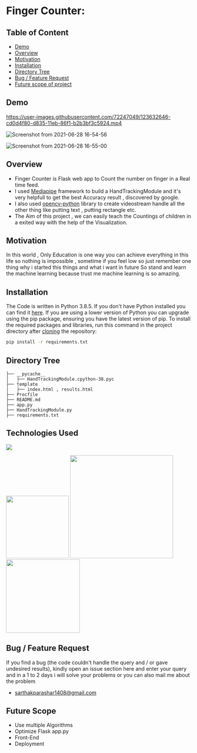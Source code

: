 # Finger Counter:

## Table of Content
  * [Demo](#demo)
  * [Overview](#overview)
  * [Motivation](#motivation)
  * [Installation](#installation)
  * [Directory Tree](#directory-tree)
  * [Bug / Feature Request](#bug---feature-request)
  * [Future scope of project](#future-scope)

## Demo
https://user-images.githubusercontent.com/72247049/123632646-cd0d4f80-d835-11eb-86f1-b2b3bf3c5924.mp4

![Screenshot from 2021-06-28 16-54-56](https://user-images.githubusercontent.com/72247049/123632902-1c538000-d836-11eb-8094-06f68446df6e.png)

![Screenshot from 2021-06-28 16-55-00](https://user-images.githubusercontent.com/72247049/123633267-9edc3f80-d836-11eb-8d63-3d094acbd4a7.png)

## Overview
- Finger Counter is Flask web app to Count the number on finger in a Real time feed.
- I used [Mediapipe](https://google.github.io/mediapipe/) framework to build a HandTrackingModule and it's very helpfull to get the best Accuracy result , discovered by google.
- I also used [opencv-python](https://docs.opencv.org/4.5.2/d6/d00/tutorial_py_root.html) library to create videostream handle all the other thing like putting text , putting rectangle etc.
- The Aim of this project , we can easily teach the Countings of children in a exited way with the help of the Visualization.

## Motivation
In this world , Only Education is one way you can achieve everything in this life so nothing is impossible , sometime if you feel low so just remember one thing why i started this things and what i want in future So stand and learn the machine learning because trust me machine learning is so amazing.

## Installation
The Code is written in Python 3.8.5. If you don't have Python installed you can find it [here](https://www.python.org/downloads/). If you are using a lower version of Python you can upgrade using the pip package, ensuring you have the latest version of pip. To install the required packages and libraries, run this command in the project directory after [cloning](https://www.howtogeek.com/451360/how-to-clone-a-github-repository/) the repository:
```bash
pip install -r requirements.txt
```

## Directory Tree
```
├── __pycache__ 
│   ├── HandTrackingModule.cpython-38.pyc
├── template
│   ├── index.html , results.html
├── Procfile
├── README.md
├── app.py
├── HandTrackingModule.py
├── requirements.txt
```
## Technologies Used

![](https://forthebadge.com/images/badges/made-with-python.svg)

[<img target="_blank" src="https://flask.palletsprojects.com/en/1.1.x/_images/flask-logo.png" width=170>](https://flask.palletsprojects.com/en/1.1.x/) [<img target="_blank" src="https://number1.co.za/wp-content/uploads/2017/10/gunicorn_logo-300x85.png" width=280>](https://gunicorn.org) [<img target="_blank" src="https://google.github.io/mediapipe/images/logo_horizontal_color.png" width=200>](https://google.github.io/mediapipe/) 

## Bug / Feature Request

If you find a bug (the code couldn't handle the query and / or gave undesired results), kindly open an issue section here and enter your query and in a 1 to 2 days i will solve your problems or you can also mail me about the problem
- sarthakparashar1408@gmail.com

## Future Scope

* Use multiple Algorithms
* Optimize Flask app.py
* Front-End 
* Deployment
